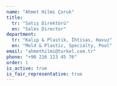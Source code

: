 ```yaml
---
name: "Ahmet Hilmi Çoruk"
title:
  tr: "Satış Direktörü"
  en: "Sales Director"
department:
  tr: "Kalıp & Plastik, İhtisas, Havuz"
  en: "Mold & Plastic, Specialty, Pool"
email: "ahmethilmi@turkel.com.tr"
phone: "+90 216 123 45 76"
order: 1
is_active: true
is_fair_representative: true
---
```



